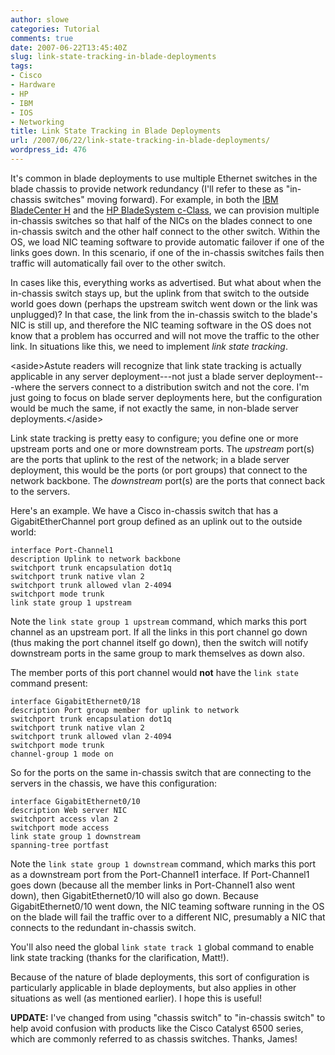 ```yaml
---
author: slowe
categories: Tutorial
comments: true
date: 2007-06-22T13:45:40Z
slug: link-state-tracking-in-blade-deployments
tags:
- Cisco
- Hardware
- HP
- IBM
- IOS
- Networking
title: Link State Tracking in Blade Deployments
url: /2007/06/22/link-state-tracking-in-blade-deployments/
wordpress_id: 476
---
```


It's common in blade deployments to use multiple Ethernet switches in the blade chassis to provide network redundancy (I'll refer to these as "in-chassis switches" moving forward). For example, in both the [IBM BladeCenter H](http://www-03.ibm.com/systems/bladecenter/bladeh/) and the [HP BladeSystem c-Class](http://h18004.www1.hp.com/products/blades/components/c-class-components.html), we can provision multiple in-chassis switches so that half of the NICs on the blades connect to one in-chassis switch and the other half connect to the other switch. Within the OS, we load NIC teaming software to provide automatic failover if one of the links goes down. In this scenario, if one of the in-chassis switches fails then traffic will automatically fail over to the other switch.

In cases like this, everything works as advertised. But what about when the in-chassis switch stays up, but the uplink from that switch to the outside world goes down (perhaps the upstream switch went down or the link was unplugged)? In that case, the link from the in-chassis switch to the blade's NIC is still up, and therefore the NIC teaming software in the OS does not know that a problem has occurred and will not move the traffic to the other link. In situations like this, we need to implement _link state tracking_.

&lt;aside&gt;Astute readers will recognize that link state tracking is actually applicable in any server deployment---not just a blade server deployment---where the servers connect to a distribution switch and not the core. I'm just going to focus on blade server deployments here, but the configuration would be much the same, if not exactly the same, in non-blade server deployments.&lt;/aside&gt;

Link state tracking is pretty easy to configure; you define one or more upstream ports and one or more downstream ports. The _upstream_ port(s) are the ports that uplink to the rest of the network; in a blade server deployment, this would be the ports (or port groups) that connect to the network backbone. The _downstream_ port(s) are the ports that connect back to the servers.

Here's an example. We have a Cisco in-chassis switch that has a GigabitEtherChannel port group defined as an uplink out to the outside world:

	interface Port-Channel1  
	description Uplink to network backbone  
	switchport trunk encapsulation dot1q  
	switchport trunk native vlan 2  
	switchport trunk allowed vlan 2-4094  
	switchport mode trunk  
	link state group 1 upstream

Note the `link state group 1 upstream` command, which marks this port channel as an upstream port. If all the links in this port channel go down (thus making the port channel itself go down), then the switch will notify downstream ports in the same group to mark themselves as down also.

The member ports of this port channel would **not** have the `link state` command present:

	interface GigabitEthernet0/18  
	description Port group member for uplink to network  
	switchport trunk encapsulation dot1q  
	switchport trunk native vlan 2  
	switchport trunk allowed vlan 2-4094  
	switchport mode trunk  
	channel-group 1 mode on

So for the ports on the same in-chassis switch that are connecting to the servers in the chassis, we have this configuration:

	interface GigabitEthernet0/10  
	description Web server NIC  
	switchport access vlan 2  
	switchport mode access  
	link state group 1 downstream  
	spanning-tree portfast

Note the `link state group 1 downstream` command, which marks this port as a downstream port from the Port-Channel1 interface. If Port-Channel1 goes down (because all the member links in Port-Channel1 also went down), then GigabitEthernet0/10 will also go down. Because GigabitEthernet0/10 went down, the NIC teaming software running in the OS on the blade will fail the traffic over to a different NIC, presumably a NIC that connects to the redundant in-chassis switch.

You'll also need the global `link state track 1` global command to enable link state tracking (thanks for the clarification, Matt!).

Because of the nature of blade deployments, this sort of configuration is particularly applicable in blade deployments, but also applies in other situations as well (as mentioned earlier). I hope this is useful!

**UPDATE:** I've changed from using "chassis switch" to "in-chassis switch" to help avoid confusion with products like the Cisco Catalyst 6500 series, which are commonly referred to as chassis switches. Thanks, James!
